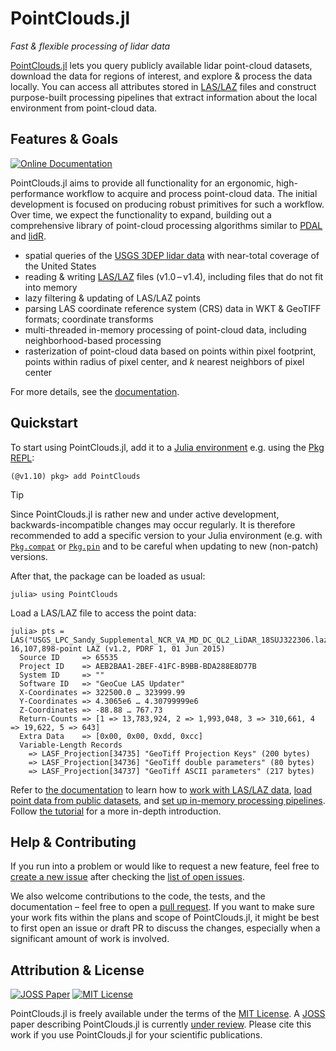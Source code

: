 # PointClouds.jl

*Fast & flexible processing of lidar data*

[PointClouds.jl](https://github.com/efpl-columbia/PointClouds.jl) lets you
query publicly available lidar point-cloud datasets, download the data for
regions of interest, and explore & process the data locally. You can access all
attributes stored in [LAS/LAZ](https://en.wikipedia.org/wiki/LAS_file_format)
files and construct purpose-built processing pipelines that extract information
about the local environment from point-cloud data.

## Features & Goals

[![Online Documentation](https://img.shields.io/badge/🕮-Online_Documentation-2C6BAC)](https://docs.mfsch.dev/PointClouds.jl/)

PointClouds.jl aims to provide all functionality for an ergonomic,
high-performance workflow to acquire and process point-cloud data. The initial
development is focused on producing robust primitives for such a workflow.
Over time, we expect the functionality to expand, building out a comprehensive
library of point-cloud processing algorithms similar to
[PDAL](https://pdal.io/) and [lidR](https://r-lidar.github.io/lidRbook/).

- spatial queries of the [USGS 3DEP lidar
  data](https://www.usgs.gov/3d-elevation-program) with near-total coverage of
  the United States
- reading & writing [LAS/LAZ](https://en.wikipedia.org/wiki/LAS_file_format)
  files (v1.0 – v1.4), including files that do not fit into memory
- lazy filtering & updating of LAS/LAZ points
- parsing LAS coordinate reference system (CRS) data in WKT & GeoTIFF formats;
  coordinate transforms
- multi-threaded in-memory processing of point-cloud data, including
  neighborhood-based processing
- rasterization of point-cloud data based on points within pixel footprint,
  points within radius of pixel center, and *k* nearest neighbors of pixel
  center

For more details, see the [documentation](https://docs.mfsch.dev/PointClouds.jl).

## Quickstart

To start using PointClouds.jl, add it to a [Julia environment](https://pkgdocs.julialang.org/v1/getting-started/#Getting-Started-with-Environments) e.g. using the [Pkg REPL](https://pkgdocs.julialang.org/v1/getting-started/#Basic-Usage):

```julia-repl
(@v1.10) pkg> add PointClouds
```

> [!TIP]
> Since PointClouds.jl is rather new and under active development,
> backwards-incompatible changes may occur regularly. It is therefore
> recommended to add a specific version to your Julia environment (e.g. with
> [`Pkg.compat`](https://pkgdocs.julialang.org/v1/api/#Pkg.compat) or
> [`Pkg.pin`](https://pkgdocs.julialang.org/v1/api/#Pkg.pin) and to be careful
> when updating to new (non-patch) versions.

After that, the package can be loaded as usual:

```julia-repl
julia> using PointClouds
```

Load a LAS/LAZ file to access the point data:

```julia-repl
julia> pts = LAS("USGS_LPC_Sandy_Supplemental_NCR_VA_MD_DC_QL2_LiDAR_18SUJ322306.laz")
16,107,898-point LAZ (v1.2, PDRF 1, 01 Jun 2015)
  Source ID     => 65535
  Project ID    => AEB2BAA1-2BEF-41FC-B9BB-BDA288E8D77B
  System ID     => ""
  Software ID   => "GeoCue LAS Updater"
  X-Coordinates => 322500.0 … 323999.99
  Y-Coordinates => 4.3065e6 … 4.30799999e6
  Z-Coordinates => -88.88 … 767.73
  Return-Counts => [1 => 13,783,924, 2 => 1,993,048, 3 => 310,661, 4 => 19,622, 5 => 643]
  Extra Data    => [0x00, 0x00, 0xdd, 0xcc]
  Variable-Length Records
    => LASF_Projection[34735] "GeoTiff Projection Keys" (200 bytes)
    => LASF_Projection[34736] "GeoTiff double parameters" (80 bytes)
    => LASF_Projection[34737] "GeoTiff ASCII parameters" (217 bytes)
```

Refer to [the documentation](https://docs.mfsch.dev/PointClouds.jl) to learn how to [work with LAS/LAZ data](https://docs.mfsch.dev/PointClouds.jl/input-output/), [load point data from public datasets](https://docs.mfsch.dev/PointClouds.jl/data-sources/), and [set up in-memory processing pipelines](https://docs.mfsch.dev/PointClouds.jl/point-processing/). Follow [the tutorial](https://docs.mfsch.dev/PointClouds.jl/tutorial/) for a more in-depth introduction.

## Help & Contributing

If you run into a problem or would like to request a new feature, feel free to [create a new issue](https://github.com/efpl-columbia/PointClouds.jl/issues/new) after checking the [list of open issues](https://github.com/efpl-columbia/PointClouds.jl/issues).

We also welcome contributions to the code, the tests, and the documentation – feel free to open a [pull request](https://github.com/efpl-columbia/PointClouds.jl/pulls).
If you want to make sure your work fits within the plans and scope of PointClouds.jl, it might be best to first open an issue or draft PR to discuss the changes, especially when a significant amount of work is involved.

## Attribution & License

[![JOSS Paper](https://joss.theoj.org/papers/7885dd3306a23583dcf3963374c0c1cb/status.svg)](https://joss.theoj.org/papers/7885dd3306a23583dcf3963374c0c1cb)
[![MIT License](https://img.shields.io/badge/License-MIT-D2D2C0)](./LICENSE.md)

PointClouds.jl is freely available under the terms of the [MIT License](./LICENSE.md).
A [JOSS](https://joss.theoj.org/) paper describing PointClouds.jl is currently [under review](https://joss.theoj.org/papers/7885dd3306a23583dcf3963374c0c1cb).
Please cite this work if you use PointClouds.jl for your scientific publications.
